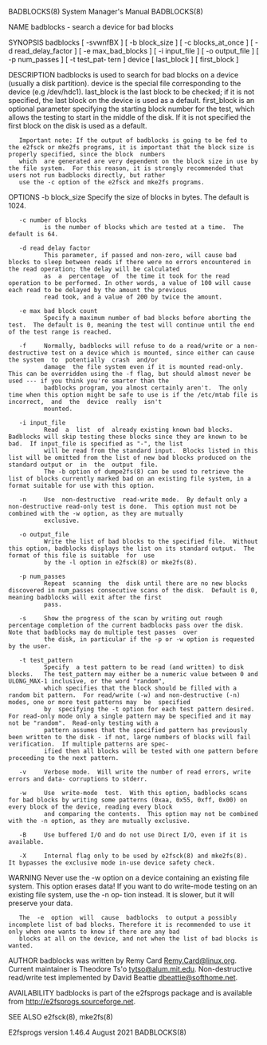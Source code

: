 BADBLOCKS(8)                                                                      System Manager's Manual                                                                     BADBLOCKS(8)

NAME
       badblocks - search a device for bad blocks

SYNOPSIS
       badblocks [ -svwnfBX ] [ -b block_size ] [ -c blocks_at_once ] [ -d read_delay_factor ] [ -e max_bad_blocks ] [ -i input_file ] [ -o output_file ] [ -p num_passes ] [ -t test_pat‐
       tern ] device [ last_block ] [ first_block ]

DESCRIPTION
       badblocks is used to search for bad blocks on a device (usually a disk partition).  device is the special file corresponding to the device (e.g /dev/hdc1).  last_block is the last
       block  to be checked; if it is not specified, the last block on the device is used as a default.  first_block is an optional parameter specifying the starting block number for the
       test, which allows the testing to start in the middle of the disk.  If it is not specified the first block on the disk is used as a default.

       Important note: If the output of badblocks is going to be fed to the e2fsck or mke2fs programs, it is important that the block size is properly specified, since the block  numbers
       which  are generated are very dependent on the block size in use by the file system.  For this reason, it is strongly recommended that users not run badblocks directly, but rather
       use the -c option of the e2fsck and mke2fs programs.

OPTIONS
       -b block_size
              Specify the size of blocks in bytes.  The default is 1024.

       -c number of blocks
              is the number of blocks which are tested at a time.  The default is 64.

       -d read delay factor
              This parameter, if passed and non-zero, will cause bad blocks to sleep between reads if there were no errors encountered in the read operation; the delay will be calculated
              as  a  percentage  of  the time it took for the read operation to be performed. In other words, a value of 100 will cause each read to be delayed by the amount the previous
              read took, and a value of 200 by twice the amount.

       -e max bad block count
              Specify a maximum number of bad blocks before aborting the test.  The default is 0, meaning the test will continue until the end of the test range is reached.

       -f     Normally, badblocks will refuse to do a read/write or a non-destructive test on a device which is mounted, since either can cause the system  to  potentially  crash  and/or
              damage  the file system even if it is mounted read-only.  This can be overridden using the -f flag, but should almost never be used --- if you think you're smarter than the
              badblocks program, you almost certainly aren't.  The only time when this option might be safe to use is if the /etc/mtab file is incorrect,  and  the  device  really  isn't
              mounted.

       -i input_file
              Read  a  list  of  already existing known bad blocks.  Badblocks will skip testing these blocks since they are known to be bad.  If input_file is specified as "-", the list
              will be read from the standard input.  Blocks listed in this list will be omitted from the list of new bad blocks produced on the standard output or  in  the  output  file.
              The -b option of dumpe2fs(8) can be used to retrieve the list of blocks currently marked bad on an existing file system, in a format suitable for use with this option.

       -n     Use  non-destructive  read-write mode.  By default only a non-destructive read-only test is done.  This option must not be combined with the -w option, as they are mutually
              exclusive.

       -o output_file
              Write the list of bad blocks to the specified file.  Without this option, badblocks displays the list on its standard output.  The format of this file is suitable  for  use
              by the -l option in e2fsck(8) or mke2fs(8).

       -p num_passes
              Repeat  scanning  the  disk until there are no new blocks discovered in num_passes consecutive scans of the disk.  Default is 0, meaning badblocks will exit after the first
              pass.

       -s     Show the progress of the scan by writing out rough percentage completion of the current badblocks pass over the disk.  Note that badblocks may do multiple test passes  over
              the disk, in particular if the -p or -w option is requested by the user.

       -t test_pattern
              Specify  a test pattern to be read (and written) to disk blocks.   The test_pattern may either be a numeric value between 0 and ULONG_MAX-1 inclusive, or the word "random",
              which specifies that the block should be filled with a random bit pattern.  For read/write (-w) and non-destructive (-n) modes, one or more test patterns may  be  specified
              by  specifying the -t option for each test pattern desired.  For read-only mode only a single pattern may be specified and it may not be "random".  Read-only testing with a
              pattern assumes that the specified pattern has previously been written to the disk - if not, large numbers of blocks will fail verification.  If multiple patterns are spec‐
              ified then all blocks will be tested with one pattern before proceeding to the next pattern.

       -v     Verbose mode.  Will write the number of read errors, write errors and data- corruptions to stderr.

       -w     Use  write-mode  test.  With this option, badblocks scans for bad blocks by writing some patterns (0xaa, 0x55, 0xff, 0x00) on every block of the device, reading every block
              and comparing the contents.  This option may not be combined with the -n option, as they are mutually exclusive.

       -B     Use buffered I/O and do not use Direct I/O, even if it is available.

       -X     Internal flag only to be used by e2fsck(8) and mke2fs(8).  It bypasses the exclusive mode in-use device safety check.

WARNING
       Never use the -w option on a device containing an existing file system.  This option erases data!  If you want to do write-mode testing on an existing file system, use the -n  op‐
       tion instead.  It is slower, but it will preserve your data.

       The  -e  option  will  cause  badblocks  to output a possibly incomplete list of bad blocks. Therefore it is recommended to use it only when one wants to know if there are any bad
       blocks at all on the device, and not when the list of bad blocks is wanted.

AUTHOR
       badblocks was written by Remy Card <Remy.Card@linux.org>.  Current maintainer is Theodore Ts'o <tytso@alum.mit.edu>.  Non-destructive read/write test implemented by David  Beattie
       <dbeattie@softhome.net>.

AVAILABILITY
       badblocks is part of the e2fsprogs package and is available from http://e2fsprogs.sourceforge.net.

SEE ALSO
       e2fsck(8), mke2fs(8)

E2fsprogs version 1.46.4                                                                August 2021                                                                           BADBLOCKS(8)
